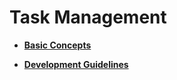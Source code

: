 # Task Management<a name="EN-US_TOPIC_0000001124066565"></a>

-   **[Basic Concepts](kernel-mini-basic-task-basic.md)**  

-   **[Development Guidelines](kernel-mini-basic-task-guide.md)**  


